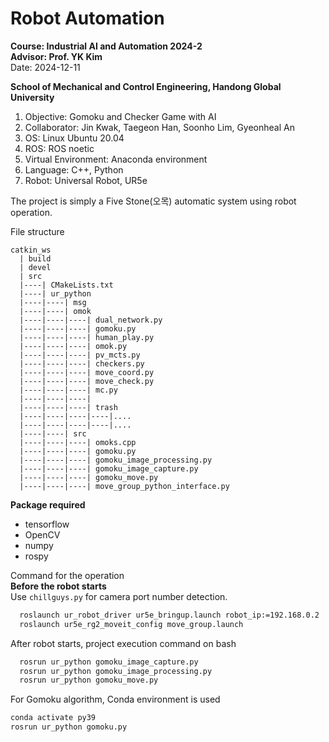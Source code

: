 # Robot Automation
**Course: Industrial AI and Automation 2024-2**   
**Advisor: Prof. YK Kim**   
Date: 2024-12-11   

**School of Mechanical and Control Engineering, Handong Global University**
1. Objective: Gomoku and Checker Game with AI
2. Collaborator: Jin Kwak, Taegeon Han, Soonho Lim, Gyeonheal An
3. OS: Linux Ubuntu 20.04
4. ROS: ROS noetic
5. Virtual Environment: Anaconda environment
6. Language: C++, Python
7. Robot: Universal Robot, UR5e
   
The project is simply a Five Stone(오목) automatic system using robot operation.   

File structure   
```
catkin_ws    
  | build   
  | devel   
  | src   
  |----| CMakeLists.txt      
  |----| ur_python      
  |----|----| msg      
  |----|----| omok   
  |----|----|----| dual_network.py   
  |----|----|----| gomoku.py   
  |----|----|----| human_play.py   
  |----|----|----| omok.py   
  |----|----|----| pv_mcts.py
  |----|----|----| checkers.py
  |----|----|----| move_coord.py
  |----|----|----| move_check.py
  |----|----|----| mc.py
  |----|----|----| 
  |----|----|----| trash      
  |----|----|----|----|....   
  |----|----|----|----|....   
  |----|----| src     
  |----|----|----| omoks.cpp   
  |----|----|----| gomoku.py  
  |----|----|----| gomoku_image_processing.py   
  |----|----|----| gomoku_image_capture.py   
  |----|----|----| gomoku_move.py   
  |----|----|----| move_group_python_interface.py     
```       

**Package required**   
- tensorflow
- OpenCV
- numpy
- rospy
   
Command for the operation    
**Before the robot starts**    
Use `chillguys.py` for camera port number detection.

``` bash
  roslaunch ur_robot_driver ur5e_bringup.launch robot_ip:=192.168.0.2
  roslaunch ur5e_rg2_moveit_config move_group.launch
```
After robot starts, project execution command on bash   
``` bash
  rosrun ur_python gomoku_image_capture.py
  rosrun ur_python gomoku_image_processing.py
  rosrun ur_python gomoku_move.py
```
For Gomoku algorithm, Conda environment is used   
``` bash
conda activate py39
rosrun ur_python gomoku.py
```   
